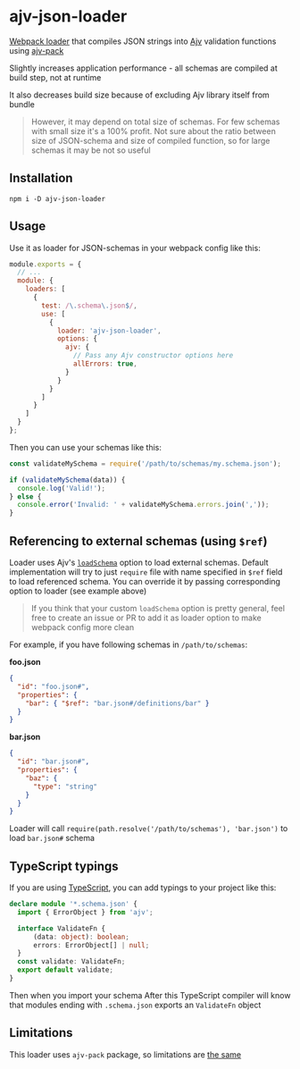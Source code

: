 # ajv-json-loader
[Webpack loader](https://webpack.js.org/concepts/loaders)
that compiles JSON strings into
[Ajv](https://github.com/epoberezkin/ajv) validation functions
using [ajv-pack](https://github.com/epoberezkin/ajv-pack)

Slightly increases application performance - all schemas are compiled
at build step, not at runtime

It also decreases build size because of excluding Ajv library itself from bundle
>However, it may depend on total size of schemas.
>For few schemas with small size it's a 100% profit.
>Not sure about the ratio between size of JSON-schema and size of compiled function,
>so for large schemas it may be not so useful

## Installation

```npm
npm i -D ajv-json-loader
```

## Usage

Use it as loader for JSON-schemas in your webpack config like this:
```javascript
module.exports = {
  // ...
  module: {
    loaders: [
      {
        test: /\.schema\.json$/,
        use: [
          {
            loader: 'ajv-json-loader',
            options: {
              ajv: {
                // Pass any Ajv constructor options here
                allErrors: true,
              }
            }
          }
        ]
      }
    ]
  }
};
```

Then you can use your schemas like this:

```javascript
const validateMySchema = require('/path/to/schemas/my.schema.json');

if (validateMySchema(data)) {
  console.log('Valid!');
} else {
  console.error('Invalid: ' + validateMySchema.errors.join(','));
}

```

## Referencing to external schemas (using `$ref`)

Loader uses Ajv's [`loadSchema`](https://github.com/epoberezkin/ajv#options) option to load external schemas.
Default implementation will try to just `require` file with name specified in `$ref` field
to load referenced schema.
You can override it by passing corresponding option to loader (see example above)
>If you think that your custom `loadSchema` option is pretty general,
>feel free to create an issue or PR to add it as loader option to make webpack config more clean

For example, if you have following schemas in `/path/to/schemas`:

**foo.json**
```json
{
  "id": "foo.json#",
  "properties": {
    "bar": { "$ref": "bar.json#/definitions/bar" }
  }
}
```
**bar.json**
```json
{
  "id": "bar.json#",
  "properties": {
    "baz": {
      "type": "string"
    }
  }
}

```
Loader will call `require(path.resolve('/path/to/schemas'), 'bar.json')` to load `bar.json#` schema

## TypeScript typings

If you are using [TypeScript](https://github.com/Microsoft/TypeScript),
you can add typings to your project like this:
```typescript
declare module '*.schema.json' {
  import { ErrorObject } from 'ajv';

  interface ValidateFn {
      (data: object): boolean;
      errors: ErrorObject[] | null;
  }
  const validate: ValidateFn;
  export default validate;
}
```
Then when you import your schema
After this TypeScript compiler will know that modules ending with `.schema.json`
exports an `ValidateFn` object

## Limitations

This loader uses `ajv-pack` package, so limitations are
[the same](https://github.com/epoberezkin/ajv-pack#limitations)
